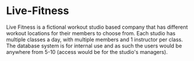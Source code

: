 # Live-Fitness

Live Fitness is a fictional workout studio based company that has different workout locations for their members to choose from. Each studio has multiple classes a day, with multiple members and 1 instructor per class.
The database system is for internal use and as such the users would be anywhere from 5-10 (access would be for the studio's managers).




